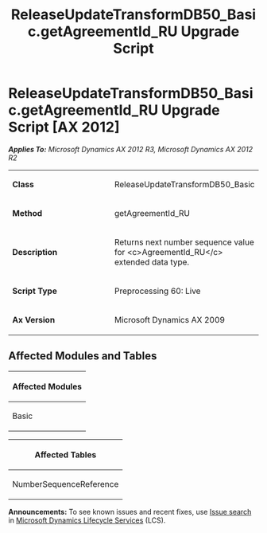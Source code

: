﻿---
title: ReleaseUpdateTransformDB50_Basic.getAgreementId_RU Upgrade Script
TOCTitle: ReleaseUpdateTransformDB50_Basic.getAgreementId_RU Upgrade Script
ms:assetid: c4c6dba0-c87e-b27e-14c8-11074850de39
ms:mtpsurl: https://msdn.microsoft.com/en-us/library/JJ719508(v=AX.60)
ms:contentKeyID: 49711076
ms.date: 05/18/2015
mtps_version: v=AX.60
---

# ReleaseUpdateTransformDB50\_Basic.getAgreementId\_RU Upgrade Script [AX 2012]


_**Applies To:** Microsoft Dynamics AX 2012 R3, Microsoft Dynamics AX 2012 R2_

<table>
<colgroup>
<col style="width: 50%" />
<col style="width: 50%" />
</colgroup>
<tbody>
<tr class="odd">
<td><p><strong>Class</strong></p></td>
<td><p>ReleaseUpdateTransformDB50_Basic</p></td>
</tr>
<tr class="even">
<td><p><strong>Method</strong></p></td>
<td><p>getAgreementId_RU</p></td>
</tr>
<tr class="odd">
<td><p><strong>Description</strong></p></td>
<td><p>Returns next number sequence value for &lt;c&gt;AgreementId_RU&lt;/c&gt; extended data type.</p></td>
</tr>
<tr class="even">
<td><p><strong>Script Type</strong></p></td>
<td><p>Preprocessing 60: Live</p></td>
</tr>
<tr class="odd">
<td><p><strong>Ax Version</strong></p></td>
<td><p>Microsoft Dynamics AX 2009</p></td>
</tr>
</tbody>
</table>


## Affected Modules and Tables

<table>
<colgroup>
<col style="width: 100%" />
</colgroup>
<thead>
<tr class="header">
<th><p>Affected Modules</p></th>
</tr>
</thead>
<tbody>
<tr class="odd">
<td><p>Basic</p></td>
</tr>
</tbody>
</table>


<table>
<colgroup>
<col style="width: 100%" />
</colgroup>
<thead>
<tr class="header">
<th><p>Affected Tables</p></th>
</tr>
</thead>
<tbody>
<tr class="odd">
<td><p>NumberSequenceReference</p></td>
</tr>
</tbody>
</table>

  
**Announcements:** To see known issues and recent fixes, use [Issue search](http://go.microsoft.com/fwlink/?linkid=389258) in [Microsoft Dynamics Lifecycle Services](http://go.microsoft.com/fwlink/?linkid=306505) (LCS).

